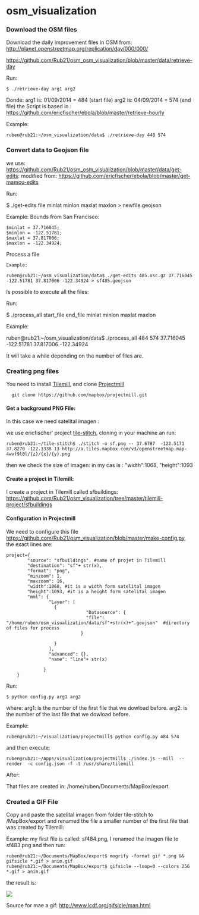 osm_visualization
=================
### Download the OSM files 
Download the daily improvement files in OSM from: http://planet.openstreetmap.org/replication/day/000/000/

https://github.com/Rub21/osm_osm_visualization/blob/master/data/retrieve-day

Run:

    $ ./retrieve-day arg1 arg2

Donde:
arg1 is: 01/09/2014 = 484 (start file)
arg2 is: 04/09/2014 = 574 (end file)
the Script is based in : https://github.com/ericfischer/ebola/blob/master/retrieve-hourly

Example:

    ruben@rub21:~/osm_visualization/data$ ./retrieve-day 448 574

### Convert data to Geojson file

we use: https://github.com/Rub21/osm_osm_visualization/blob/master/data/get-edits:
modified from: https://github.com/ericfischer/ebola/blob/master/get-mamou-edits

Run: 

  $ ./get-edits file minlat minlon maxlat maxlon > newfile.geojson

Example:
Bounds from San Francisco:

    $minlat = 37.716045;
    $minlon = -122.51781;
    $maxlat = 37.817006;
    $maxlon = -122.34924;

Process a file
    
    Example: 

    ruben@rub21:~/osm_visualization/data$ ./get-edits 485.osc.gz 37.716045 -122.51781 37.817006 -122.34924 > sf485.geojson


Is possible to execute all the files:

Run:

  $ ./process_all start_file end_file minlat minlon maxlat maxlon


Example: 

  ruben@rub21:~/osm_visualization/data$ ./process_all 484 574 37.716045 -122.51781 37.817006 -122.34924 

It will take a while depending on the number of files are.

### Creating png files

 You need to install [Tilemill](https://www.mapbox.com/tilemill), and  clone [Projectmill](https://github.com/mapbox/projectmill)

      git clone https://github.com/mapbox/projectmill.git

#### Get a background PNG File:

In this case we need satelital imagen : 

we use  ericfischer' project [tile-stitch](https://github.com/ericfischer/tile-stitch), cloning in your machine an run:

    
    ruben@rub21:~/tile-stitch$ ./stitch -o sf.png -- 37.6787  -122.5171 37.8270 -122.3338 13 http://a.tiles.mapbox.com/v3/openstreetmap.map-4wvf9l0l/{z}/{x}/{y}.png

then we check the size of imagen: in my cas is :  "width":1068, "height":1093

#### Create a project in Tilemill:

I create a project in Tilemill called sfbuildings: https://github.com/Rub21/osm_visualization/tree/master/tilemill-project/sfbuildings

#### Configuration in Projectmill

We need to configure this file https://github.com/Rub21/osm_visualization/blob/master/make-config.py, the exact lines are:

    project={
            "source": "sfbuildings", #name of projet in Tilemill
            "destination": "sf"+ str(x),
            "format": "png",
            "minzoom": 1,
            "maxzoom": 16,
            "width":1068, #it is a width form satelital imagen
            "height":1093, #it is a height form satelital imagen
            "mml": {
                    "Layer": [
                      {                                        
                                  "Datasource": {
                                  "file": "/home/ruben/osm_visualization/data/sf"+str(x)+".geojson"  #directory of files for process
                                }
                  
                      }
                    ],
                    "advanced": {},
                    "name": "line"+ str(x)
               
                  }
        }


Run:

    $ python config.py arg1 arg2

where:
arg1: is the number of the first file  that we dowload before.
arg2: is the number of the last file  that we dowload before.


Example:

    ruben@rub21:~/visualization/projectmill$ python config.py 484 574

and then execute:

   	ruben@rub21:~/Apps/visualization/projectmill$ ./index.js --mill  --render  -c config.json -f -t /usr/share/tilemill

After:

That files are created in: /home/ruben/Documents/MapBox/export.


### Created a GIF File

Copy and paste the satelital imagen from folder  tile-stitch to /MapBox/export and renamed the file  a  smaller number of the first file that was created by Tilemill:

Example:
my first file is called: sf484.png, I renamed the imagen file to sf483.png and then run:

	ruben@rub21:~/Documents/MapBox/export$ mogrify -format gif *.png && gifsicle *.gif > anim.gif
	ruben@rub21:~/Documents/MapBox/export$ gifsicle --loop=0 --colors 256 *.gif > anim.gif

the result is:

![](https://cloud.githubusercontent.com/assets/1152236/2662166/48d7280c-c038-11e3-94fd-05002489803d.gif)

Source for mae a gif: http://www.lcdf.org/gifsicle/man.html











